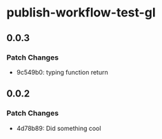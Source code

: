 # publish-workflow-test-gl

## 0.0.3

### Patch Changes

- 9c549b0: typing function return

## 0.0.2

### Patch Changes

- 4d78b89: Did something cool

